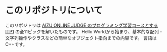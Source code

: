 # このリポジトリについて
このリポジトリは [AIZU ONLINE JUDGE のプログラミング学習コースとする ITP1](https://onlinejudge.u-aizu.ac.jp/courses/lesson/2/ITP1/1) の全11ピックを解いたものです。
Hello Worldから始まり、基本的な配列・文字列操作やクラスなどの簡単なオブジェクト指向までの内容です。
言語はC++です。
